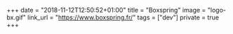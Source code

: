 +++
date = "2018-11-12T12:50:52+01:00"
title = "Boxspring"
image = "logo-bx.gif"
link_url = "https://www.boxspring.fr/"
tags = ["dev"]
private = true
+++
